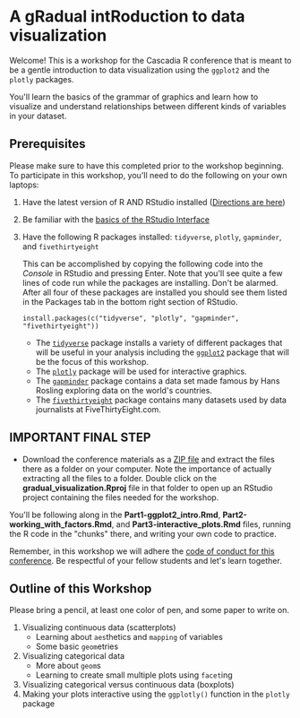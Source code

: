 A gRadual intRoduction to data visualization
================
Welcome! This is a workshop for the Cascadia R conference that is meant to be a gentle introduction to data visualization using the `ggplot2` and the `plotly` packages. 


You'll learn the basics of the grammar of graphics and learn how to visualize and understand relationships between different kinds of variables in your dataset.

## Prerequisites

Please make sure to have this completed prior to the workshop beginning. To participate in this workshop, you'll need to do the following on your own laptops:

1. Have the latest version of R AND RStudio installed ([Directions are here](http://moderndive.netlify.com/2-getting-started.html#what-are-r-and-rstudio))
2. Be familiar with the [basics of the RStudio Interface](https://ismayc.github.io/rbasics-book/3-rstudiobasics.html#rstudio-layout)
3. Have the following R packages installed: `tidyverse`, `plotly`, `gapminder`, and `fivethirtyeight`

    This can be accomplished by copying the following code into the *Console* in RStudio and pressing Enter. Note that you'll see quite a few lines of code run while the packages are installing. Don't be alarmed. After all four of these packages are installed you should see them listed in the Packages tab in the bottom right section of RStudio.

    ```
    install.packages(c("tidyverse", "plotly", "gapminder", "fivethirtyeight"))
    ```
    
    - The [`tidyverse`](http://tidyverse.tidyverse.org/) package installs a variety of different packages that will be useful in your analysis including the [`ggplot2`](https://ggplot2.tidyverse.org/) package that will be the focus of this workshop. 
    - The [`plotly`](https://plotly-book.cpsievert.me/) package will be used for interactive graphics. 
    - The [`gapminder`](https://github.com/jennybc/gapminder/blob/master/README.md) package contains a data set made famous by Hans Rosling exploring data on the world's countries.
    - The [`fivethirtyeight`](http://fivethirtyeight-r.netlify.com/) package contains many datasets used by data journalists at FiveThirtyEight.com.

## IMPORTANT FINAL STEP

- Download the conference materials as a [ZIP file](https://github.com/tidyverse-intro/gradual_visualization/archive/master.zip) and extract the files there as a folder on your computer. Note the importance of actually extracting all the files to a folder. Double click on the **gradual_visualization.Rproj** file in that folder to open up an RStudio project containing the files needed for the workshop.  

You'll be following along in the **Part1-ggplot2_intro.Rmd**, **Part2-working_with_factors.Rmd**, and **Part3-interactive_plots.Rmd** files, running the R code in the "chunks" there, and writing your own code to practice.
    
Remember, in this workshop we will adhere the [code of conduct for this conference](https://cascadiarconf.com/coc/). Be respectful of your fellow students and let's learn together.

## Outline of this Workshop

Please bring a pencil, at least one color of pen, and some paper to write on.

1. Visualizing continuous data (scatterplots)
    - Learning about `aes`thetics and `mapping` of variables
    - Some basic `geom`etries
1. Visualizing categorical data
    - More about `geom`s
    - Learning to create small multiple plots using `facet`ing
1. Visualizing categorical versus continuous data (boxplots)
1. Making your plots interactive using the `ggplotly()` function in the `plotly` package

